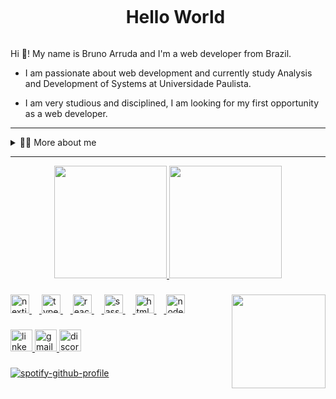 <!--title-->
<div id="user-content-toc">
  <ul align="center">
    <summary><h1 style="display: inline-block">Hello World</h1></summary>
</div>

<!--presentation-->
<p align="left">
Hi 👋! My name is Bruno Arruda and I'm a web developer from Brazil.

  - I am passionate about web development and currently study Analysis and Development of Systems at Universidade Paulista.

  - I am very studious and disciplined, I am looking for my first opportunity as a web developer.
</p>

---

<!--dropdown-->
<details>
  <summary>👨‍💻 More about me</summary>

  - 💬 I am 34 years old, I live in Brazil and I really like to develop frontend using NextJS, TypeScript and SASS. I am learning TailwindCSS because I believe it can improve my productivity. On the backend I am studying a lot of NodeJS and I started to build my first APIs. For database, I like to use MySql and MongoDB.

  - ⚡ In my free time I like to stay with my family, watch a good movie or cook something very tasty. I also really like electronic games. To take care of my health I practice bodybuilding and once in a while I play soccer. \o/
</details>

---

<div align="center">

  <a href="https://github.com/bruno-arruda-dev">
  <img height="180em" src="https://github-readme-stats.vercel.app/api?username=bruno-arruda-dev&show_icons=true&theme=radical&include_all_commits=true&count_private=true"/>
  <img height="180em" src="https://github-readme-stats.vercel.app/api/top-langs/?username=bruno-arruda-dev&layout=compact&langs_count=7&theme=radical"/>

</div>

###

<img align="right" height="150" src="https://miro.medium.com/v2/resize:fit:679/1*zVnWJtyGOX_kUIDm6ccCfQ.gif"  />

###

<div align="left">
  <img src="https://cdn.jsdelivr.net/gh/devicons/devicon/icons/nextjs/nextjs-original.svg" height="30" alt="nextjs logo"  />
  <img width="12" />
  <img src="https://cdn.jsdelivr.net/gh/devicons/devicon/icons/typescript/typescript-original.svg" height="30" alt="typescript logo"  />
  <img width="12" />
  <img src="https://cdn.jsdelivr.net/gh/devicons/devicon/icons/react/react-original.svg" height="30" alt="react logo"  />
  <img width="12" />
  <img src="https://cdn.jsdelivr.net/gh/devicons/devicon/icons/sass/sass-original.svg" height="30" alt="sass logo"  />
  <img width="12" />
  <img src="https://cdn.jsdelivr.net/gh/devicons/devicon/icons/html5/html5-original.svg" height="30" alt="html5 logo"  />
  <img width="12" />
  <img src="https://cdn.jsdelivr.net/gh/devicons/devicon/icons/nodejs/nodejs-original.svg" height="30" alt="nodejs logo"  />
</div>

###

<div align="left">
  <a href="https://www.linkedin.com/in/bruno-arruda-dev/" target="_blank">
    <img src="https://img.shields.io/static/v1?message=LinkedIn&logo=linkedin&label=&color=0077B5&logoColor=white&labelColor=&style=for-the-badge" height="35" alt="linkedin logo"  />
  </a>
  <a href="bruno.arrm@gmail.com" target="_blank">
    <img src="https://img.shields.io/static/v1?message=Gmail&logo=gmail&label=&color=D14836&logoColor=white&labelColor=&style=for-the-badge" height="35" alt="gmail logo"  />
  </a>
  <a href="https://discordapp.com/users/arruda#5788" target="_blank">
    <img src="https://img.shields.io/static/v1?message=Discord&logo=discord&label=&color=7289DA&logoColor=white&labelColor=&style=for-the-badge" height="35" alt="discord logo"  />
  </a>
</div>

###

[![spotify-github-profile](https://spotify-github-profile.vercel.app/api/view?uid=4nafp5u2e6pieokbtcyo63rua&cover_image=true&theme=default&show_offline=false&background_color=121212&interchange=false&bar_color=0400ff&bar_color_cover=false)](https://github.com/kittinan/spotify-github-profile)

###